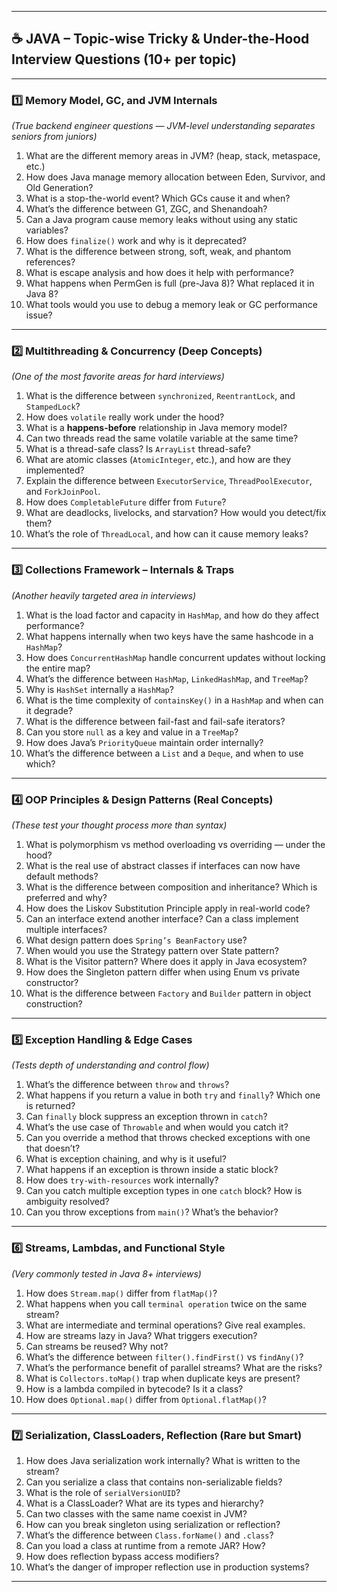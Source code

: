 
---

## ☕ JAVA – Topic-wise Tricky & Under-the-Hood Interview Questions (10+ per topic)

---

### 1️⃣ **Memory Model, GC, and JVM Internals**

*(True backend engineer questions — JVM-level understanding separates seniors from juniors)*

1. What are the different memory areas in JVM? (heap, stack, metaspace, etc.)
2. How does Java manage memory allocation between Eden, Survivor, and Old Generation?
3. What is a stop-the-world event? Which GCs cause it and when?
4. What’s the difference between G1, ZGC, and Shenandoah?
5. Can a Java program cause memory leaks without using any static variables?
6. How does `finalize()` work and why is it deprecated?
7. What is the difference between strong, soft, weak, and phantom references?
8. What is escape analysis and how does it help with performance?
9. What happens when PermGen is full (pre-Java 8)? What replaced it in Java 8?
10. What tools would you use to debug a memory leak or GC performance issue?

---

### 2️⃣ **Multithreading & Concurrency (Deep Concepts)**

*(One of the most favorite areas for hard interviews)*

1. What is the difference between `synchronized`, `ReentrantLock`, and `StampedLock`?
2. How does `volatile` really work under the hood?
3. What is a **happens-before** relationship in Java memory model?
4. Can two threads read the same volatile variable at the same time?
5. What is a thread-safe class? Is `ArrayList` thread-safe?
6. What are atomic classes (`AtomicInteger`, etc.), and how are they implemented?
7. Explain the difference between `ExecutorService`, `ThreadPoolExecutor`, and `ForkJoinPool`.
8. How does `CompletableFuture` differ from `Future`?
9. What are deadlocks, livelocks, and starvation? How would you detect/fix them?
10. What’s the role of `ThreadLocal`, and how can it cause memory leaks?

---

### 3️⃣ **Collections Framework – Internals & Traps**

*(Another heavily targeted area in interviews)*

1. What is the load factor and capacity in `HashMap`, and how do they affect performance?
2. What happens internally when two keys have the same hashcode in a `HashMap`?
3. How does `ConcurrentHashMap` handle concurrent updates without locking the entire map?
4. What’s the difference between `HashMap`, `LinkedHashMap`, and `TreeMap`?
5. Why is `HashSet` internally a `HashMap`?
6. What is the time complexity of `containsKey()` in a `HashMap` and when can it degrade?
7. What is the difference between fail-fast and fail-safe iterators?
8. Can you store `null` as a key and value in a `TreeMap`?
9. How does Java’s `PriorityQueue` maintain order internally?
10. What’s the difference between a `List` and a `Deque`, and when to use which?

---

### 4️⃣ **OOP Principles & Design Patterns (Real Concepts)**

*(These test your *thought process* more than syntax)*

1. What is polymorphism vs method overloading vs overriding — under the hood?
2. What is the real use of abstract classes if interfaces can now have default methods?
3. What is the difference between composition and inheritance? Which is preferred and why?
4. How does the Liskov Substitution Principle apply in real-world code?
5. Can an interface extend another interface? Can a class implement multiple interfaces?
6. What design pattern does `Spring’s BeanFactory` use?
7. When would you use the Strategy pattern over State pattern?
8. What is the Visitor pattern? Where does it apply in Java ecosystem?
9. How does the Singleton pattern differ when using Enum vs private constructor?
10. What is the difference between `Factory` and `Builder` pattern in object construction?

---

### 5️⃣ **Exception Handling & Edge Cases**

*(Tests depth of understanding and control flow)*

1. What’s the difference between `throw` and `throws`?
2. What happens if you return a value in both `try` and `finally`? Which one is returned?
3. Can `finally` block suppress an exception thrown in `catch`?
4. What’s the use case of `Throwable` and when would you catch it?
5. Can you override a method that throws checked exceptions with one that doesn’t?
6. What is exception chaining, and why is it useful?
7. What happens if an exception is thrown inside a static block?
8. How does `try-with-resources` work internally?
9. Can you catch multiple exception types in one `catch` block? How is ambiguity resolved?
10. Can you throw exceptions from `main()`? What’s the behavior?

---

### 6️⃣ **Streams, Lambdas, and Functional Style**

*(Very commonly tested in Java 8+ interviews)*

1. How does `Stream.map()` differ from `flatMap()`?
2. What happens when you call `terminal operation` twice on the same stream?
3. What are intermediate and terminal operations? Give real examples.
4. How are streams lazy in Java? What triggers execution?
5. Can streams be reused? Why not?
6. What’s the difference between `filter().findFirst()` vs `findAny()`?
7. What’s the performance benefit of parallel streams? What are the risks?
8. What is `Collectors.toMap()` trap when duplicate keys are present?
9. How is a lambda compiled in bytecode? Is it a class?
10. How does `Optional.map()` differ from `Optional.flatMap()`?

---

### 7️⃣ **Serialization, ClassLoaders, Reflection (Rare but Smart)**

1. How does Java serialization work internally? What is written to the stream?
2. Can you serialize a class that contains non-serializable fields?
3. What is the role of `serialVersionUID`?
4. What is a ClassLoader? What are its types and hierarchy?
5. Can two classes with the same name coexist in JVM?
6. How can you break singleton using serialization or reflection?
7. What’s the difference between `Class.forName()` and `.class`?
8. Can you load a class at runtime from a remote JAR? How?
9. How does reflection bypass access modifiers?
10. What’s the danger of improper reflection use in production systems?

---
